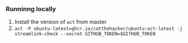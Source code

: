 ### Runninng locally

1. Install the version of `act` from master
2. `act -P ubuntu-latest=ghcr.io/catthehacker/ubuntu:act-latest -j streamlink-check --secret GITHUB_TOKEN=$GITHUB_TOKEN`
